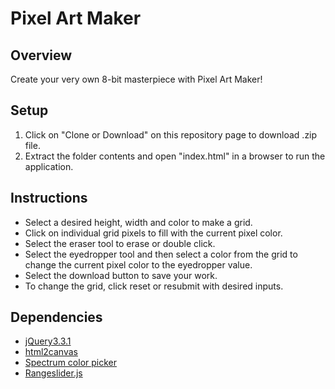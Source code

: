 # Pixel Art Maker

## Overview

Create your very own 8-bit masterpiece with Pixel Art Maker!

## Setup

1. Click on "Clone or Download" on this repository page to download .zip file.
2. Extract the folder contents and open "index.html" in a browser to run the application.

## Instructions

* Select a desired height, width and color to make a grid.
* Click on individual grid pixels to fill with the current pixel color.
* Select the eraser tool to erase or double click.
* Select the eyedropper tool and then select a color from the grid to change the current pixel color to the eyedropper value.
* Select the download button to save your work.
* To change the grid, click reset or resubmit with desired inputs.

## Dependencies

* [jQuery3.3.1](https://jquery.com/)
* [html2canvas](https://html2canvas.hertzen.com/)
* [Spectrum color picker](https://bgrins.github.io/spectrum/)
* [Rangeslider.js](http://rangeslider.js.org/)
